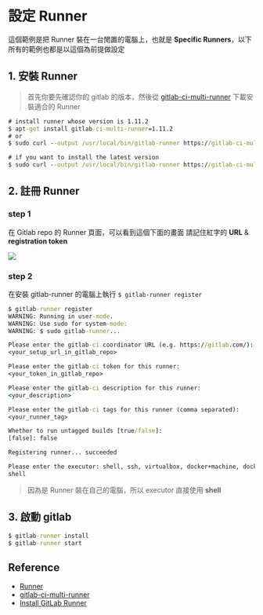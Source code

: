 # 設定 Runner

這個範例是把 Runner 裝在一台閒置的電腦上，也就是 **Specific Runners**，以下所有的範例也都是以這個為前提做設定


## 1. 安裝 Runner

> 首先你要先確認你的 gitlab 的版本，然後從 [gitlab-ci-multi-runner](https://gitlab.com/gitlab-org/gitlab-ci-multi-runner) 下載安裝適合的 Runner

``` cmd
# install runner whose version is 1.11.2
$ apt-get install gitlab-ci-multi-runner=1.11.2
# or
$ sudo curl --output /usr/local/bin/gitlab-runner https://gitlab-ci-multi-runner-downloads.s3.amazonaws.com/v1.11.2/binaries/gitlab-ci-multi-runner-darwin-amd64

# if you want to install the latest version
$ sudo curl --output /usr/local/bin/gitlab-runner https://gitlab-ci-multi-runner-downloads.s3.amazonaws.com/latest/binaries/gitlab-ci-multi-runner-darwin-amd64
```

## 2. 註冊 Runner

### step 1
在 Gitlab repo 的 Runner 頁面，可以看到這個下面的畫面
請記住紅字的 **URL** & **registration token**

![](https://i.imgur.com/XfSYenY.png)

### step 2
在安裝 gitlab-runner 的電腦上執行 `$ gitlab-runner register`

``` cmd
$ gitlab-runner register
WARNING: Running in user-mode.
WARNING: Use sudo for system-mode:
WARNING: $ sudo gitlab-runner...

Please enter the gitlab-ci coordinator URL (e.g. https://gitlab.com/):
<your_setup_url_in_gitlab_repo>

Please enter the gitlab-ci token for this runner:
<your_token_in_gitlab_repo>

Please enter the gitlab-ci description for this runner:
<your_description>

Please enter the gitlab-ci tags for this runner (comma separated):
<your_runner_tag>

Whether to run untagged builds [true/false]:
[false]: false

Registering runner... succeeded

Please enter the executor: shell, ssh, virtualbox, docker+machine, docker-ssh+machine, kubernetes, docker, docker-ssh, parallels:
shell
```
> 因為是 Runner 裝在自己的電腦，所以 executor 直接使用 **shell**

## 3. 啟動 gitlab
``` cmd
$ gitlab-runner install
$ gitlab-runner start
```


## Reference
- [Runner](http://docs.gitlab.com/ce/ci/runners/README.html#shared-vs-specific-runners)
- [gitlab-ci-multi-runner](https://gitlab.com/gitlab-org/gitlab-ci-multi-runner)
- [Install GitLab Runner](https://docs.gitlab.com/runner/install/)

